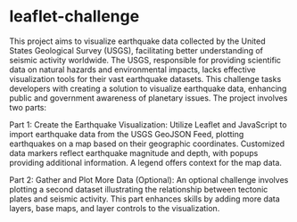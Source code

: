 # leaflet-challenge

This project aims to visualize earthquake data collected by the United States Geological Survey (USGS), facilitating better understanding of seismic activity worldwide. The USGS, responsible for providing scientific data on natural hazards and environmental impacts, lacks effective visualization tools for their vast earthquake datasets. This challenge tasks developers with creating a solution to visualize earthquake data, enhancing public and government awareness of planetary issues. The project involves two parts:

Part 1: Create the Earthquake Visualization: Utilize Leaflet and JavaScript to import earthquake data from the USGS GeoJSON Feed, plotting earthquakes on a map based on their geographic coordinates. Customized data markers reflect earthquake magnitude and depth, with popups providing additional information. A legend offers context for the map data.

Part 2: Gather and Plot More Data (Optional): An optional challenge involves plotting a second dataset illustrating the relationship between tectonic plates and seismic activity. This part enhances skills by adding more data layers, base maps, and layer controls to the visualization.
